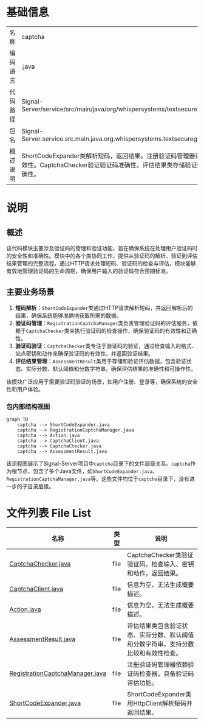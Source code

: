# 基础信息

|      |      |
|------|------|
| 名称 | captcha |
| 编码语言 | .java |
| 代码路径 | Signal-Server/service/src/main/java/org/whispersystems/textsecuregcm/captcha |
| 包名 | Signal-Server.service.src.main.java.org.whispersystems.textsecuregcm.captcha |
| 概述说明 | ShortCodeExpander类解析短码，返回结果。注册验证码管理器评估验证码有效性。CaptchaChecker验证验证码准确性。评估结果类存储验证数据，确保准确性。 |

# 说明

## 概述
该代码模块主要涉及验证码的管理和验证功能，旨在确保系统在处理用户验证码时的安全性和准确性。模块中的各个类协同工作，提供从验证码的解析、验证到评估结果管理的完整流程。通过HTTP请求处理短码、验证码的检查与评估，模块能够有效地管理验证码的生命周期，确保用户输入的验证码符合预期标准。

## 主要业务场景
1. **短码解析**：`ShortCodeExpander`类通过HTTP请求解析短码，并返回解析后的结果，确保系统能够准确地获取所需的数据。
2. **验证码管理**：`RegistrationCaptchaManager`类负责管理验证码的评估服务，依赖于`CaptchaChecker`类来执行验证码的检查操作，确保验证码的有效性和正确性。
3. **验证码验证**：`CaptchaChecker`类专注于验证码的验证，通过检查输入的格式、站点密钥和动作来确保验证码的有效性，并返回验证结果。
4. **评估结果管理**：`AssessmentResult`类用于存储和验证评估数据，包含验证状态、实际分数、默认阈值和分数字符串，确保评估结果的准确性和可操作性。

该模块广泛应用于需要验证码验证的场景，如用户注册、登录等，确保系统的安全性和用户体验。


### 包内部结构视图

```mermaid
graph TD
    captcha --> ShortCodeExpander.java
    captcha --> RegistrationCaptchaManager.java
    captcha --> Action.java
    captcha --> CaptchaClient.java
    captcha --> CaptchaChecker.java
    captcha --> AssessmentResult.java
```

该流程图展示了Signal-Server项目中`captcha`目录下的文件层级关系。`captcha`作为根节点，包含了多个Java文件，如`ShortCodeExpander.java`、`RegistrationCaptchaManager.java`等。这些文件均位于`captcha`目录下，没有进一步的子目录层级。

# 文件列表 File List

| 名称   | 类型  | 说明 |
|-------|------|-------------|
| [CaptchaChecker.java](CaptchaChecker.md) | file | CaptchaChecker类验证验证码，检查输入、密钥和动作，返回结果。 |
| [CaptchaClient.java](CaptchaClient.md) | file | 信息为空，无法生成概要描述。 |
| [Action.java](Action.md) | file | 信息为空，无法生成概要描述。 |
| [AssessmentResult.java](AssessmentResult.md) | file | 评估结果类包含验证状态、实际分数、默认阈值和分数字符串，支持分数比较和有效性检查。 |
| [RegistrationCaptchaManager.java](RegistrationCaptchaManager.md) | file | 注册验证码管理器依赖验证码检查器，具备验证码评估功能。 |
| [ShortCodeExpander.java](ShortCodeExpander.md) | file | ShortCodeExpander类用HttpClient解析短码并返回结果。 |


